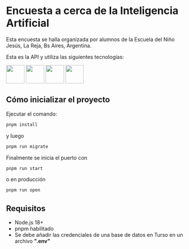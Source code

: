 
# Encuesta a cerca de la Inteligencia Artificial
Esta encuesta se halla organizada por alumnos de la Escuela del Niño Jesús, La Reja, Bs Aires, Argentina.

Esta es la API y utiliza las siguientes tecnologías:

  <img src="https://nodejs.org/static/images/favicons/favicon.png" width="50px"/> <img src="https://expressjs.com/images/favicon.png" width="50px"/> <img src="https://www.prisma.io/images/apple-touch-icon.png" width="50px"/> <img src="https://imgs.search.brave.com/DoWo1qntwk4JbsaY4cvTsX4AD_hhzppoglcntKPTCJM/rs:fit:860:0:0:0/g:ce/aHR0cHM6Ly91cGxv/YWQud2lraW1lZGlh/Lm9yZy93aWtpcGVk/aWEvY29tbW9ucy85/Lzk3L1NxbGl0ZS1z/cXVhcmUtaWNvbi5z/dmc" width="50px"/>

  ## Cómo inicializar el proyecto
  Ejecutar el comando:
  ```cmd
pnpm install
```
y luego
  ```cmd
pnpm run migrate
```

Finalmente se inicia el puerto con
  ```cmd
pnpm run start
```
o en producción

  ```cmd
pnpm run open
```

## Requisitos

 - Node.js 18+
 - pnpm habilitado
 - Se debe añadir las credenciales de una base de datos en Turso en un archivo **".env"**
